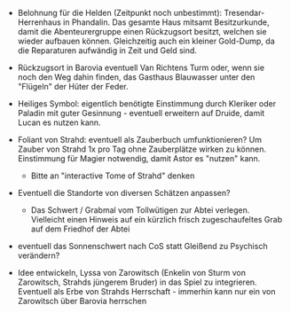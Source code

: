 - Belohnung für die Helden (Zeitpunkt noch unbestimmt): Tresendar-Herrenhaus in Phandalin. Das gesamte Haus mitsamt Besitzurkunde, damit die Abenteurergruppe einen Rückzugsort besitzt, welchen sie wieder aufbauen können. Gleichzeitig auch ein kleiner Gold-Dump, da die Reparaturen aufwändig in Zeit und Geld sind.

- Rückzugsort in Barovia eventuell Van Richtens Turm oder, wenn sie noch den Weg dahin finden, das Gasthaus Blauwasser unter den "Flügeln" der Hüter der Feder.

- Heiliges Symbol: eigentlich benötigte Einstimmung durch Kleriker oder Paladin mit guter Gesinnung - eventuell erweitern auf Druide, damit Lucan es nutzen kann.

- Foliant von Strahd: eventuell als Zauberbuch umfunktionieren? Um Zauber von Strahd 1x pro Tag ohne Zauberplätze wirken zu können. Einstimmung für Magier notwendig, damit Astor es "nutzen" kann.
	- Bitte an "interactive Tome of Strahd" denken

- Eventuell die Standorte von diversen Schätzen anpassen?
	- Das Schwert / Grabmal vom Tollwütigen zur Abtei verlegen. Vielleicht einen Hinweis auf ein kürzlich frisch zugeschaufeltes Grab auf dem Friedhof der Abtei

- eventuell das Sonnenschwert nach CoS statt Gleißend zu Psychisch verändern?


- Idee entwickeln, Lyssa von Zarowitsch (Enkelin von Sturm von Zarowitsch, Strahds jüngerem Bruder) in das Spiel zu integrieren. Eventuell als Erbe von Strahds Herrschaft - immerhin kann nur ein von Zarowitsch über Barovia herrschen

